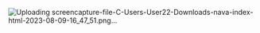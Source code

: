 ![Uploading screencapture-file-C-Users-User22-Downloads-nava-index-html-2023-08-09-16_47_51.png…]()
